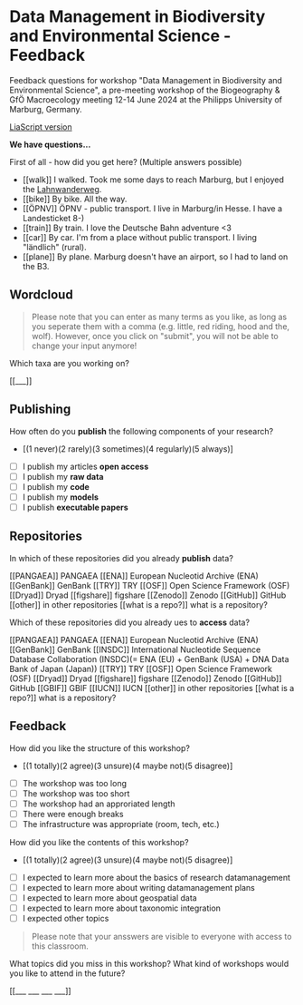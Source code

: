<!--

language: en

author: Juliane Röder

comment: **NFDI4Biodversity Workshop Research Data Management at Biogeography & GfÖ AK Macroecology meeting, Philipps University of Marburg, Germany, 12-14 June 2024**

version: 1.0

-->

# Data Management in Biodiversity and Environmental Science - Feedback

Feedback questions for workshop "Data Management in Biodiversity and Environmental Science", a pre-meeting workshop of the Biogeography &amp; GfÖ Macroecology meeting 12-14 June 2024 at the Philipps University of Marburg, Germany.

[LiaScript version](https://liascript.github.io/course/?https://raw.githubusercontent.com/JulianeRoeder/GfOeNFDI4BioSpatialData2024/main/README.md#1)

**We have questions...**

First of all - how did you get here? (Multiple answers possible)

- [[walk]]                   I walked. Took me some days to reach Marburg, but I enjoyed the [Lahnwanderweg](https://www.lahnwanderweg.de/).
- [[bike]]                   By bike. All the way.
- [[ÖPNV]]                   ÖPNV - public transport. I live in Marburg/in Hesse. I have a Landesticket 8-)
- [[train]]                  By train. I love the Deutsche Bahn adventure <3
- [[car]]                    By car. I'm from a place without public transport. I living "ländlich" (rural).
- [[plane]]                  By plane. Marburg doesn't have an airport, so I had to land on the B3.


## Wordcloud

> Please note that you can enter as many terms as you like, as long as you seperate them with a comma (e.g. little, red riding, hood and the, wolf). However, once you click on "submit", you will not be able to change your input anymore!

Which taxa are you working on?

[[___]]

## Publishing

How often do you **publish** the following components of your research?

- [(1 never)(2 rarely)(3 sometimes)(4 regularly)(5 always)]
- [                ] I publish my articles **open access**
- [                ] I publish my **raw data**
- [                ] I publish my **code**
- [                ] I publish my **models**
- [                ] I publish **executable papers**

## Repositories

In which of these repositories did you already **publish** <!-- style="color: red" --> data?

[[PANGAEA]]         PANGAEA
[[ENA]]             European Nucleotid Archive (ENA)
[[GenBank]]         GenBank
[[TRY]]             TRY
[[OSF]]             Open Science Framework (OSF)
[[Dryad]]           Dryad
[[figshare]]        figshare
[[Zenodo]]          Zenodo
[[GitHub]]          GitHub
[[other]]           in other repositories
[[what is a repo?]] what is a repository?

Which of these repositories did you already ues to **access** <!-- style="color: red" --> data?

[[PANGAEA]]         PANGAEA
[[ENA]]             European Nucleotid Archive (ENA)
[[GenBank]]         GenBank 
[[INSDC]]           International Nucleotide Sequence Database Collaboration (INSDC)(= ENA (EU) + GenBank (USA) + DNA Data Bank of Japan (Japan))
[[TRY]]             TRY
[[OSF]]             Open Science Framework (OSF)
[[Dryad]]           Dryad
[[figshare]]        figshare
[[Zenodo]]          Zenodo
[[GitHub]]          GitHub
[[GBIF]]            GBIF
[[IUCN]]            IUCN
[[other]]           in other repositories
[[what is a repo?]] what is a repository?


## Feedback

How did you like the structure of this workshop?

- [(1 totally)(2 agree)(3 unsure)(4 maybe not)(5 disagree)]
- [                ] The workshop was too long
- [                ] The workshop was too short
- [                ] The workshop had an approriated length
- [                ] There were enough breaks
- [                ] The infrastructure was appropriate (room, tech, etc.)

How did you like the contents of this workshop?

- [(1 totally)(2 agree)(3 unsure)(4 maybe not)(5 disagree)]
- [                ] I expected to learn more about the basics of research datamanagement
- [                ] I expected to learn more about writing datamanagement plans
- [                ] I expected to learn more about geospatial data
- [                ] I expected to learn more about taxonomic integration
- [                ] I expected other topics

> Please note that your ansswers are visible to everyone with access to this classroom.

What topics did you miss in this workshop? What kind of workshops would you like to attend in the future?

[[___ ___ ___ ___]]


